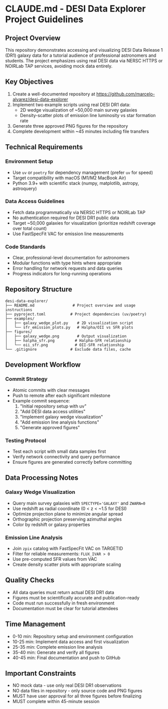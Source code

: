 # CLAUDE.md - DESI Data Explorer Project Guidelines

## Project Overview
This repository demonstrates accessing and visualizing DESI Data Release 1 (DR1) galaxy data for a tutorial audience of professional astronomers and students. The project emphasizes using real DESI data via NERSC HTTPS or NOIRLab TAP services, avoiding mock data entirely.

## Key Objectives
1. Create a well-documented repository at https://github.com/marcelo-alvarez/desi-data-explorer
2. Implement two example scripts using real DESI DR1 data:
   - 2D wedge visualization of ~50,000 main survey galaxies
   - Density-scatter plots of emission line luminosity vs star formation rate
3. Generate three approved PNG figures for the repository
4. Complete development within ~45 minutes including file transfers

## Technical Requirements

### Environment Setup
- Use `uv` or `poetry` for dependency management (prefer `uv` for speed)
- Target compatibility with macOS (M1/M2 MacBook Air)
- Python 3.9+ with scientific stack (numpy, matplotlib, astropy, astroquery)

### Data Access Guidelines
- Fetch data programmatically via NERSC HTTPS or NOIRLab TAP
- No authentication required for DESI DR1 public data
- Target ~50,000 galaxies for visualization (prioritize redshift coverage over total count)
- Use FastSpecFit VAC for emission line measurements

### Code Standards
- Clear, professional-level documentation for astronomers
- Modular functions with type hints where appropriate
- Error handling for network requests and data queries
- Progress indicators for long-running operations

## Repository Structure
```
desi-data-explorer/
├── README.md                 # Project overview and usage instructions
├── pyproject.toml           # Project dependencies (uv/poetry)
├── examples/
│   ├── galaxy_wedge_plot.py    # 2D visualization script
│   └── sfr_emission_plots.py   # Halpha/OII vs SFR plots
├── figures/
│   ├── galaxy_wedge.png        # Output visualization
│   ├── halpha_sfr.png         # Halpha-SFR relationship
│   └── oii_sfr.png            # OII-SFR relationship
└── .gitignore               # Exclude data files, cache
```

## Development Workflow

### Commit Strategy
- Atomic commits with clear messages
- Push to remote after each significant milestone
- Example commit sequence:
  1. "Initial repository setup with uv"
  2. "Add DESI data access utilities"
  3. "Implement galaxy wedge visualization"
  4. "Add emission line analysis functions"
  5. "Generate approved figures"

### Testing Protocol
- Test each script with small data samples first
- Verify network connectivity and query performance
- Ensure figures are generated correctly before committing

## Data Processing Notes

### Galaxy Wedge Visualization
- Query main survey galaxies with `SPECTYPE='GALAXY'` and `ZWARN=0`
- Use redshift as radial coordinate (0 < z < ~1.5 for DESI)
- Optimize projection plane to minimize angular spread
- Orthographic projection preserving azimuthal angles
- Color by redshift or galaxy properties

### Emission Line Analysis
- Join `zpix` catalog with FastSpecFit VAC on TARGETID
- Filter for reliable measurements: `FLUX_IVAR > 0`
- Use pre-computed SFR values from VAC
- Create density scatter plots with appropriate scaling

## Quality Checks
- All data queries must return actual DESI DR1 data
- Figures must be scientifically accurate and publication-ready
- Code must run successfully in fresh environment
- Documentation must be clear for tutorial attendees

## Time Management
- 0-10 min: Repository setup and environment configuration
- 10-25 min: Implement data access and first visualization
- 25-35 min: Complete emission line analysis
- 35-40 min: Generate and verify all figures
- 40-45 min: Final documentation and push to GitHub

## Important Constraints
- NO mock data - use only real DESI DR1 observations
- NO data files in repository - only source code and PNG figures
- MUST have user approval for all three figures before finalizing
- MUST complete within 45-minute session